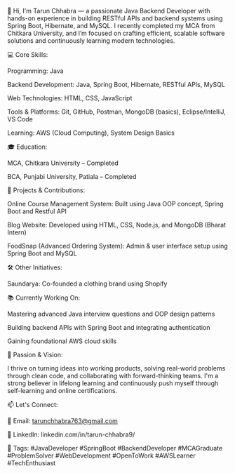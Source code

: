 👋 Hi, I'm Tarun Chhabra — a passionate Java Backend Developer with hands-on experience in building RESTful APIs and backend systems using Spring Boot, Hibernate, and MySQL. I recently completed my MCA from Chitkara University, and I’m focused on crafting efficient, scalable software solutions and continuously learning modern technologies.

💻 Core Skills:

Programming: Java

Backend Development: Java, Spring Boot, Hibernate, RESTful APIs, MySQL

Web Technologies: HTML, CSS, JavaScript

Tools & Platforms: Git, GitHub, Postman, MongoDB (basics), Eclipse/IntelliJ, VS Code

Learning: AWS (Cloud Computing), System Design Basics

🎓 Education:

MCA, Chitkara University – Completed

BCA, Punjabi University, Patiala – Completed

🚀 Projects & Contributions:

Online Course Management System: Built using Java OOP concept, Spring Boot and Restful API 

Blog Website: Developed using HTML, CSS, Node.js, and MongoDB (Bharat Intern)

FoodSnap (Advanced Ordering System): Admin & user interface setup using Spring Boot and MySQL

🛠 Other Initiatives:

Saundarya: Co-founded a clothing brand using Shopify

📚 Currently Working On:

Mastering advanced Java interview questions and OOP design patterns

Building backend APIs with Spring Boot and integrating authentication

Gaining foundational AWS cloud skills

🌟 Passion & Vision:

I thrive on turning ideas into working products, solving real-world problems through clean code, and collaborating with forward-thinking teams. I'm a strong believer in lifelong learning and continuously push myself through self-learning and online certifications.

📫 Let's Connect:

📧 Email: tarunchhabra763@gmail.com

💼 LinkedIn: linkedin.com/in/tarun-chhabra9/

🔗 Tags: #JavaDeveloper #SpringBoot #BackendDeveloper #MCAGraduate #ProblemSolver #WebDevelopment #OpenToWork #AWSLearner #TechEnthusiast
